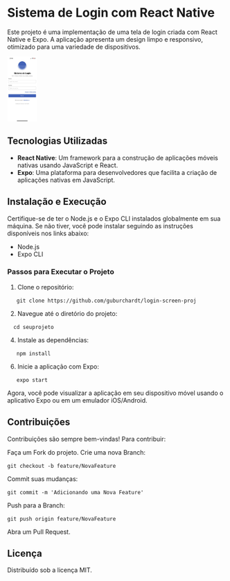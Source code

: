 # Sistema de Login com React Native

Este projeto é uma implementação de uma tela de login criada com React Native e Expo. A aplicação apresenta um design limpo e responsivo, otimizado para uma variedade de dispositivos.

<img src="exampleImage/exampleScreen.jpeg" width="auto" height="150">


## Tecnologias Utilizadas

- **React Native**: Um framework para a construção de aplicações móveis nativas usando JavaScript e React.
- **Expo**: Uma plataforma para desenvolvedores que facilita a criação de aplicações nativas em JavaScript.

## Instalação e Execução

Certifique-se de ter o Node.js e o Expo CLI instalados globalmente em sua máquina. Se não tiver, você pode instalar seguindo as instruções disponíveis nos links abaixo:

- Node.js
- Expo CLI

### Passos para Executar o Projeto

1. Clone o repositório:
```
   git clone https://github.com/guburchardt/login-screen-proj
```
2. Navegue até o diretório do projeto:
```
  cd seuprojeto
```
4. Instale as dependências:
```
   npm install
```
6. Inicie a aplicação com Expo:
```
   expo start
```

Agora, você pode visualizar a aplicação em seu dispositivo móvel usando o aplicativo Expo ou em um emulador iOS/Android.

## Contribuições

Contribuições são sempre bem-vindas! Para contribuir:

Faça um Fork do projeto.
Crie uma nova Branch:
```
git checkout -b feature/NovaFeature
```
Commit suas mudanças:
```
git commit -m 'Adicionando uma Nova Feature'
```
Push para a Branch: 
```
git push origin feature/NovaFeature
```
Abra um Pull Request.

## Licença
Distribuído sob a licença MIT.
